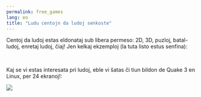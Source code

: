```yaml
---
permalink: free_games
lang: eo
title: "Ludu centojn da ludoj senkoste"
---
```


Centoj da ludoj estas eldonataj sub libera permeso: 2D, 3D, puzloj, batal-ludoj, enretaj ludoj, ĉiaj! Jen kelkaj ekzemploj (la tuta listo estus senfina):

<div id="items">



<br class="clearboth" />


Kaj se vi estas interesata pri ludoj, eble vi ŝatas ĉi tiun bildon de Quake 3 en Linux, per 24 ekranoj!:

<a href="/img/quake_24_screens.jpg"><img src="/img/quake_24_screens_thumbnail.jpg" /></a>





